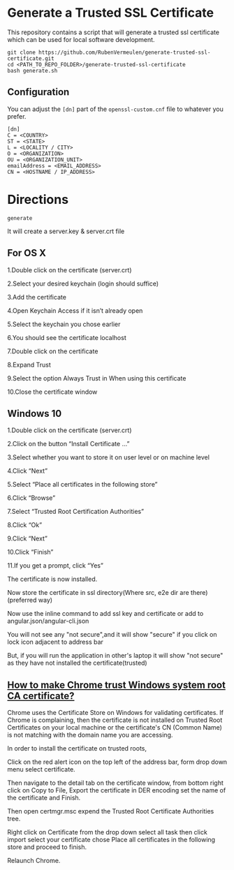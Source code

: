# Generate a Trusted SSL Certificate

This repository contains a script that will generate a trusted ssl certificate which can be used for local software development.

```
git clone https://github.com/RubenVermeulen/generate-trusted-ssl-certificate.git
cd <PATH_TO_REPO_FOLDER>/generate-trusted-ssl-certificate
bash generate.sh
```

## Configuration

You can adjust the `[dn]` part of the `openssl-custom.cnf` file to whatever you prefer.

```
[dn]
C = <COUNTRY>
ST = <STATE>
L = <LOCALITY / CITY>
O = <ORGANIZATION>
OU = <ORGANIZATION_UNIT>
emailAddress = <EMAIL_ADDRESS>
CN = <HOSTNAME / IP_ADDRESS>
``` 

# Directions

```
generate
```

It will create a server.key & server.crt file


## For OS X

1.Double click on the certificate (server.crt)

2.Select your desired keychain (login should suffice)

3.Add the certificate

4.Open Keychain Access if it isn’t already open

5.Select the keychain you chose earlier

6.You should see the certificate localhost

7.Double click on the certificate

8.Expand Trust

9.Select the option Always Trust in When using this certificate

10.Close the certificate window

## Windows 10

1.Double click on the certificate (server.crt)

2.Click on the button “Install Certificate …”

3.Select whether you want to store it on user level or on machine level

4.Click “Next”

5.Select “Place all certificates in the following store”

6.Click “Browse”

7.Select “Trusted Root Certification Authorities”

8.Click “Ok”

9.Click “Next”

10.Click “Finish”

11.If you get a prompt, click “Yes”

The certificate is now installed.

Now store the certificate in ssl directory(Where src, e2e dir are there)(preferred way)

Now use the inline command to add ssl key and certificate or add to angular.json/angular-cli.json

You will not see any "not secure",and it will show "secure" if you click on lock icon adjacent to address bar

But, if you will run the application in other's laptop it will show "not secure" as they have not installed the certificate(trusted)

## [How to make Chrome trust Windows system root CA certificate?](https://superuser.com/questions/1315820/how-to-make-chrome-trust-windows-system-root-ca-certificate)

Chrome uses the Certificate Store on Windows for validating certificates. If Chrome is complaining, then the certificate is not installed on Trusted Root Certificates on your local machine or the certificate's CN (Common Name) is not matching with the domain name you are accessing.

In order to install the certificate on trusted roots,

Click on the red alert icon on the top left of the address bar, form drop down menu select certificate.

Then navigate to the detail tab on the certificate window, from bottom right click on Copy to File, Export the certificate in DER encoding set the name of the certificate and Finish.

Then open certmgr.msc expend the Trusted Root Certificate Authorities tree.

Right click on Certificate from the drop down select all task then click import select your certificate chose Place all certificates in the following store and proceed to finish.

Relaunch Chrome.